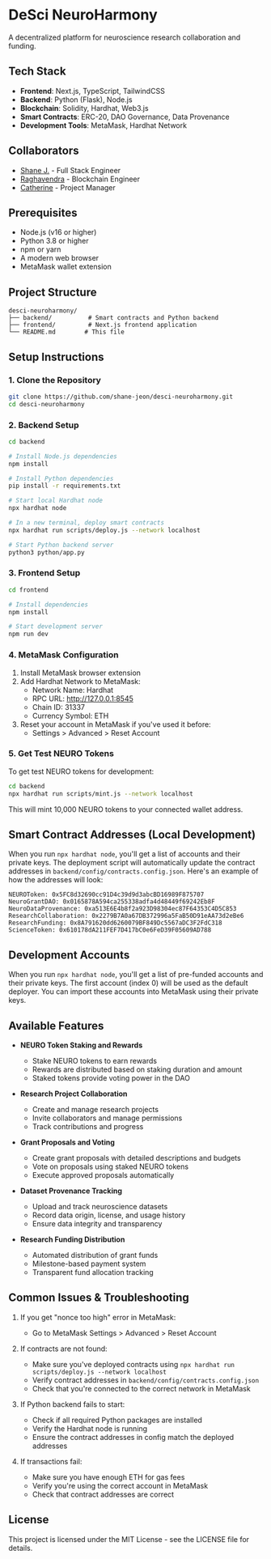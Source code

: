 # DeSci NeuroHarmony

A decentralized platform for neuroscience research collaboration and funding.

## Tech Stack

- **Frontend**: Next.js, TypeScript, TailwindCSS
- **Backend**: Python (Flask), Node.js
- **Blockchain**: Solidity, Hardhat, Web3.js
- **Smart Contracts**: ERC-20, DAO Governance, Data Provenance
- **Development Tools**: MetaMask, Hardhat Network

## Collaborators

- [Shane J.](https://github.com/shane-jeon) - Full Stack Engineer
- [Raghavendra](https://github.com/drraghavendra) - Blockchain Engineer
- [Catherine](https://github.com/dr-cath) - Project Manager

## Prerequisites

- Node.js (v16 or higher)
- Python 3.8 or higher
- npm or yarn
- A modern web browser
- MetaMask wallet extension

## Project Structure

```
desci-neuroharmony/
├── backend/          # Smart contracts and Python backend
├── frontend/         # Next.js frontend application
└── README.md        # This file
```

## Setup Instructions

### 1. Clone the Repository

```bash
git clone https://github.com/shane-jeon/desci-neuroharmony.git
cd desci-neuroharmony
```

### 2. Backend Setup

```bash
cd backend

# Install Node.js dependencies
npm install

# Install Python dependencies
pip install -r requirements.txt

# Start local Hardhat node
npx hardhat node

# In a new terminal, deploy smart contracts
npx hardhat run scripts/deploy.js --network localhost

# Start Python backend server
python3 python/app.py
```

### 3. Frontend Setup

```bash
cd frontend

# Install dependencies
npm install

# Start development server
npm run dev
```

### 4. MetaMask Configuration

1. Install MetaMask browser extension
2. Add Hardhat Network to MetaMask:
   - Network Name: Hardhat
   - RPC URL: http://127.0.0.1:8545
   - Chain ID: 31337
   - Currency Symbol: ETH
3. Reset your account in MetaMask if you've used it before:
   - Settings > Advanced > Reset Account

### 5. Get Test NEURO Tokens

To get test NEURO tokens for development:

```bash
cd backend
npx hardhat run scripts/mint.js --network localhost
```

This will mint 10,000 NEURO tokens to your connected wallet address.

## Smart Contract Addresses (Local Development)

When you run `npx hardhat node`, you'll get a list of accounts and their private keys. The deployment script will automatically update the contract addresses in `backend/config/contracts.config.json`. Here's an example of how the addresses will look:

```
NEUROToken: 0x5FC8d32690cc91D4c39d9d3abcBD16989F875707
NeuroGrantDAO: 0x0165878A594ca255338adfa4d48449f69242Eb8F
NeuroDataProvenance: 0xa513E6E4b8f2a923D98304ec87F64353C4D5C853
ResearchCollaboration: 0x2279B7A0a67DB372996a5FaB50D91eAA73d2eBe6
ResearchFunding: 0x8A791620dd6260079BF849Dc5567aDC3F2FdC318
ScienceToken: 0x610178dA211FEF7D417bC0e6FeD39F05609AD788
```

## Development Accounts

When you run `npx hardhat node`, you'll get a list of pre-funded accounts and their private keys. The first account (index 0) will be used as the default deployer. You can import these accounts into MetaMask using their private keys.

## Available Features

- **NEURO Token Staking and Rewards**

  - Stake NEURO tokens to earn rewards
  - Rewards are distributed based on staking duration and amount
  - Staked tokens provide voting power in the DAO

- **Research Project Collaboration**

  - Create and manage research projects
  - Invite collaborators and manage permissions
  - Track contributions and progress

- **Grant Proposals and Voting**

  - Create grant proposals with detailed descriptions and budgets
  - Vote on proposals using staked NEURO tokens
  - Execute approved proposals automatically

- **Dataset Provenance Tracking**

  - Upload and track neuroscience datasets
  - Record data origin, license, and usage history
  - Ensure data integrity and transparency

- **Research Funding Distribution**
  - Automated distribution of grant funds
  - Milestone-based payment system
  - Transparent fund allocation tracking

## Common Issues & Troubleshooting

1. If you get "nonce too high" error in MetaMask:

   - Go to MetaMask Settings > Advanced > Reset Account

2. If contracts are not found:

   - Make sure you've deployed contracts using `npx hardhat run scripts/deploy.js --network localhost`
   - Verify contract addresses in `backend/config/contracts.config.json`
   - Check that you're connected to the correct network in MetaMask

3. If Python backend fails to start:

   - Check if all required Python packages are installed
   - Verify the Hardhat node is running
   - Ensure the contract addresses in config match the deployed addresses

4. If transactions fail:
   - Make sure you have enough ETH for gas fees
   - Verify you're using the correct account in MetaMask
   - Check that contract addresses are correct

## License

This project is licensed under the MIT License - see the LICENSE file for details.
